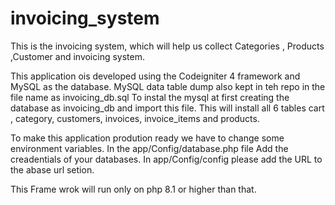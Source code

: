 # invoicing_system
This is the invoicing system, which will help us collect Categories , Products ,Customer and invoicing system.  

This application ois developed using the Codeigniter 4 framework and MySQL as the database.
MySQL data table dump also kept in teh repo in the file name as invoicing_db.sql
To instal the mysql at first creating the database as invoicing_db and import this file.
This will install all 6 tables cart , category, customers, 	invoices, 	invoice_items and products.

To make this application prodution ready we have to change some environment variables. 
In the app/Config/database.php file Add the creadentials of your databases.
In app/Config/config please add the URL to the abase url setion.

This Frame wrok will run only on php 8.1 or higher than that.
